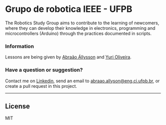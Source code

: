 # Grupo de robotica IEEE - UFPB
The Robotics Study Group aims to contribute to the learning of newcomers, where they can develop their knowledge in electronics, programming and microcontrollers (Arduino) through the practices documented in scripts.


### Information
Lessons are being given by [Abraão Állysson](https://br.linkedin.com/in/abraaohonorio) and [Yuri Oliveira](https://www.facebook.com/yuri.oliveira.509).


### Have a question or suggestion?			

 Contact me on [Linkedin](https://br.linkedin.com/in/abraaohonorio), send an email to abraao.allyson@eng.ci.ufpb.br, or create a pull request in this project. 

---
  
  License
----
MIT
